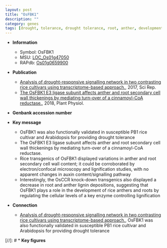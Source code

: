 ```yaml
---
layout: post
title: "OsFBK1"
description: ""
category: genes
tags: [drought, tolerance, drought tolerance, root, anther, development, auxin, cell wall, lignin]
---
```


* **Information**  
    + Symbol: OsFBK1  
    + MSU: [LOC_Os01g47050](http://rice.plantbiology.msu.edu/cgi-bin/ORF_infopage.cgi?orf=LOC_Os01g47050)  
    + RAPdb: [Os01g0659900](http://rapdb.dna.affrc.go.jp/viewer/gbrowse_details/irgsp1?name=Os01g0659900)  

* **Publication**  
    + [Analysis of drought-responsive signalling network in two contrasting rice cultivars using transcriptome-based approach.](http://www.ncbi.nlm.nih.gov/pubmed?term=Analysis+of+drought-responsive+signalling+network+in+two+contrasting+rice+cultivars+using+transcriptome-based+approach.%5BTitle%5D), 2017, Sci Rep.
    + [The OsFBK1 E3 ligase subunit affects anther and root secondary cell wall thickenings by mediating turn-over of a cinnamoyl-CoA reductase.](http://www.ncbi.nlm.nih.gov/pubmed?term=The+OsFBK1+E3+ligase+subunit+affects+anther+and+root+secondary+cell+wall+thickenings+by+mediating+turn-over+of+a+cinnamoyl-CoA+reductase.%5BTitle%5D), 2018, Plant Physiol.

* **Genbank accession number**  

* **Key message**  
    + OsFBK1 was also functionally validated in susceptible PB1 rice cultivar and Arabidopsis for providing drought tolerance
    + The OsFBK1 E3 ligase subunit affects anther and root secondary cell wall thickenings by mediating turn-over of a cinnamoyl-CoA reductase.
    + Rice transgenics of OsFBK1 displayed variations in anther and root secondary cell wall content; it could be corroborated by electron/confocal microscopy and lignification studies, with no apparent changes in auxin content/signalling pathway
    + Interestingly, the OsCCR knock-down transgenics also displayed a decrease in root and anther lignin depositions, suggesting that OsFBK1 plays a role in the development of rice anthers and roots by regulating the cellular levels of a key enzyme controlling lignification

* **Connection**  
    + [Analysis of drought-responsive signalling network in two contrasting rice cultivars using transcriptome-based approach.](http://www.ncbi.nlm.nih.gov/pubmed?term=Analysis+of+drought-responsive+signalling+network+in+two+contrasting+rice+cultivars+using+transcriptome-based+approach.%5BTitle%5D), OsFBK1 was also functionally validated in susceptible PB1 rice cultivar and Arabidopsis for providing drought tolerance

[//]: # * **Key figures**  



